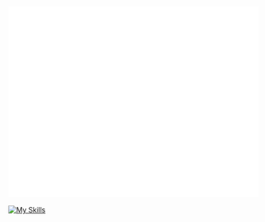 ![Metrics](/github-metrics.svg)

[![My Skills](https://skillicons.dev/icons?i=cloudflare,discord,bots,docker,fastapi,grafana,linux,md,obsidian,postgres,pycharm,py,tailwind,windows,git,gitlab,github&perline=7)](https://skillicons.dev)
